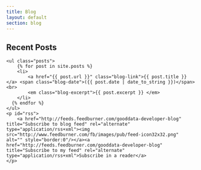 ```yaml
---
title: Blog
layout: default
section: blog
---
```


<div id="blog">
    <h2>Recent Posts</h2>

    <ul class="posts">
        {% for post in site.posts %}
        <li>
            <a href="{{ post.url }}" class="blog-link">{{ post.title }}</a> <span class="blog-date">({{ post.date | date_to_string }})</span><br>
            <em class="blog-excerpt">{{ post.excerpt }} </em>
        </li>
      {% endfor %}
    </ul>
    <p id="rss">
        <a href="http://feeds.feedburner.com/gooddata-developer-blog" title="Subscribe to blog feed" rel="alternate" type="application/rss+xml"><img src="http://www.feedburner.com/fb/images/pub/feed-icon32x32.png" alt="" style="border:0"/></a><a href="http://feeds.feedburner.com/gooddata-developer-blog" title="Subscribe to my feed" rel="alternate" type="application/rss+xml">Subscribe in a reader</a>
    </p>
</div>

